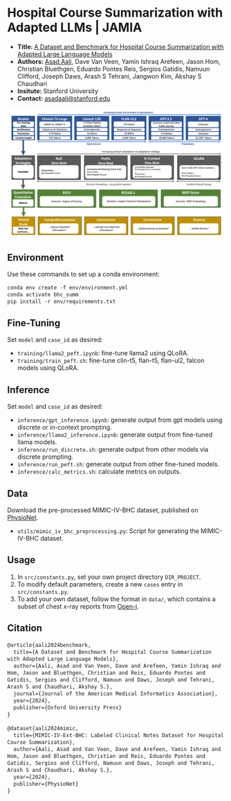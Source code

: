 # Hospital Course Summarization with Adapted LLMs | JAMIA

- <b> Title: </b>[A Dataset and Benchmark for Hospital Course Summarization with Adapted Large Language Models](https://arxiv.org/pdf/2403.05720)<br>
- <b>Authors: </b>[Asad Aali](https://asadaali.com/), Dave Van Veen, Yamin Ishraq Arefeen, Jason Hom, Christian Bluethgen, Eduardo Pontes Reis, Sergios Gatidis, Namuun Clifford, Joseph Daws, Arash S Tehrani, Jangwon Kim, Akshay S Chaudhari<br>
- <b>Insitute: </b>Stanford University<br>
- <b>Contact: </b>asadaali@stanford.edu<br>

<img src='utils/models.png'/>

## Environment
Use these commands to set up a conda environment:
```
conda env create -f env/environment.yml
conda activate bhc_summ
pip install -r env/requirements.txt
```

## Fine-Tuning
Set `model` and `case_id` as desired:
- `training/llama2_peft.ipynb`: fine-tune llama2 using QLoRA.
- `training/train_peft.sh`: fine-tune clin-t5, flan-t5, flan-ul2, falcon models using QLoRA.

## Inference
Set `model` and `case_id` as desired:
- `inference/gpt_inference.ipynb`: generate output from gpt models using discrete or in-context prompting.
- `inference/llama2_inference.ipynb`: generate output from fine-tuned llama models.
- `inference/run_discrete.sh`: generate output from other models via discrete prompting.
- `inference/run_peft.sh`: generate output from other fine-tuned models.
- `inference/calc_metrics.sh`: calculate metrics on outputs.

## Data
Download the pre-processed MIMIC-IV-BHC dataset, published on [PhysioNet](https://doi.org/10.13026/fh2q-4148).
- `utils/mimic_iv_bhc_preprocessing.py`: Script for generating the MIMIC-IV-BHC dataset. 

## Usage
1. In `src/constants.py`, set your own project directory `DIR_PROJECT`.
2. To modify default parameters, create a new `cases` entry in `src/constants.py`.
3. To add your own dataset, follow the format in `data/`, which contains a subset of chest x-ray reports from [Open-i](https://openi.nlm.nih.gov/faq).

## Citation
```
@article{aali2024benchmark,
  title={A Dataset and Benchmark for Hospital Course Summarization with Adapted Large Language Models},
  author={Aali, Asad and Van Veen, Dave and Arefeen, Yamin Ishraq and Hom, Jason and Bluethgen, Christian and Reis, Eduardo Pontes and Gatidis, Sergios and Clifford, Namuun and Daws, Joseph and Tehrani, Arash S and Chaudhari, Akshay S.},
  journal={Journal of the American Medical Informatics Association},
  year={2024},
  publisher={Oxford University Press}
}

@dataset{aali2024mimic,
  title={MIMIC-IV-Ext-BHC: Labeled Clinical Notes Dataset for Hospital Course Summarization},
  author={Aali, Asad and Van Veen, Dave and Arefeen, Yamin Ishraq and Hom, Jason and Bluethgen, Christian and Reis, Eduardo Pontes and Gatidis, Sergios and Clifford, Namuun and Daws, Joseph and Tehrani, Arash S and Chaudhari, Akshay S.},
  year={2024},
  publisher={PhysioNet}
}
```
